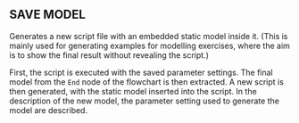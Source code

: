 ## SAVE MODEL

Generates a new script file with an embedded static model inside it. (This is mainly used for
generating examples for modelling exercises, where the aim is to show the final result without
revealing the script.)

First, the script is executed with the saved parameter settings. The final model from the `End` node
of the flowchart is then extracted. A new script is then generated, with the static model inserted
into the script. In the description of the new model, the parameter setting used to generate the
model are described.